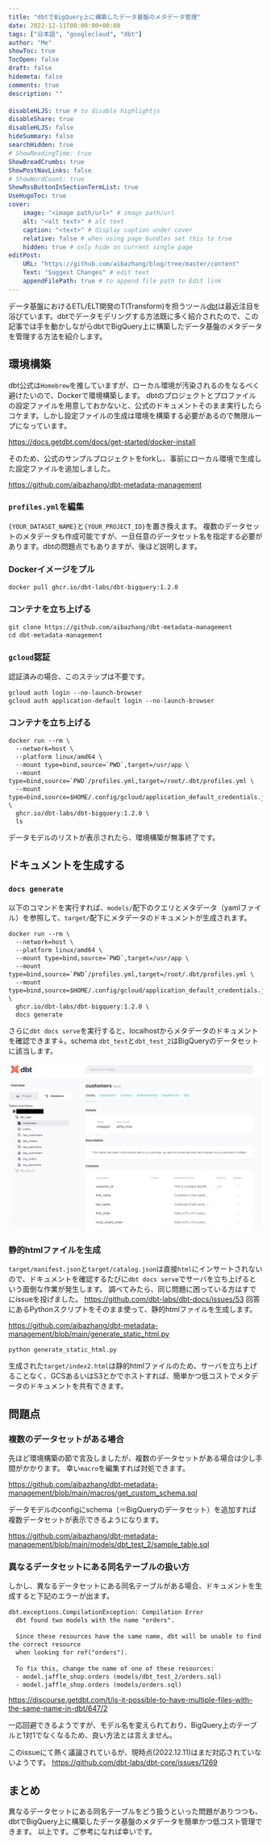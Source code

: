 ```yaml
---
title: "dbtでBigQuery上に構築したデータ基盤のメタデータ管理"
date: 2022-12-11T00:00:00+00:00
tags: ["日本語", "googlecloud", "dbt"]
author: "Me"
showToc: true
TocOpen: false
draft: false
hidemeta: false
comments: true
description: ""

disableHLJS: true # to disable highlightjs
disableShare: true
disableHLJS: false
hideSummary: false
searchHidden: true
# ShowReadingTime: true
ShowBreadCrumbs: true
ShowPostNavLinks: false
# ShowWordCount: true
ShowRssButtonInSectionTermList: true
UseHugoToc: true
cover:
    image: "<image path/url>" # image path/url
    alt: "<alt text>" # alt text
    caption: "<text>" # display caption under cover
    relative: false # when using page bundles set this to true
    hidden: true # only hide on current single page
editPost:
    URL: "https://github.com/aibazhang/blog/tree/master/content"
    Text: "Suggest Changes" # edit text
    appendFilePath: true # to append file path to Edit link
---
```


データ基盤におけるETL/ELT開発のT(Transform)を担うツール[dbt](https://www.getdbt.com/)は最近注目を浴びています。dbtでデータモデリングする方法既に多く紹介されたので、この記事では手を動かしながらdbtでBigQuery上に構築したデータ基盤のメタデータを管理する方法を紹介します。


## 環境構築


dbt公式は`Homebrew`を推していますが、ローカル環境が汚染されるのをなるべく避けたいので、Dockerで環境構築します。
dbtのプロジェクトとプロファイルの設定ファイルを用意しておかないと、公式のドキュメントそのまま実行したらコケます。しかし設定ファイルの生成は環境を構築する必要があるので無限ループになっています。

https://docs.getdbt.com/docs/get-started/docker-install

そのため、公式のサンプルプロジェクトをforkし、事前にローカル環境で生成した設定ファイルを追加しました。

https://github.com/aibazhang/dbt-metadata-management

### `profiles.yml`を編集

`{YOUR_DATASET_NAME}`と`{YOUR_PROJECT_ID}`を置き換えます。
複数のデータセットのメタデータも作成可能ですが、一旦任意のデータセット名を指定する必要があります。dbtの問題点でもありますが、後ほど説明します。

### Dockerイメージをプル

```console
docker pull ghcr.io/dbt-labs/dbt-bigquery:1.2.0
```

### コンテナを立ち上げる

```console
git clone https://github.com/aibazhang/dbt-metadata-management
cd dbt-metadata-management
```

### `gcloud`認証

認証済みの場合、このステップは不要です。

```console
gcloud auth login --no-launch-browser
gcloud auth application-default login --no-launch-browser
```

### コンテナを立ち上げる

```console
docker run --rm \
  --network=host \
  --platform linux/amd64 \
  --mount type=bind,source=`PWD`,target=/usr/app \
  --mount type=bind,source=`PWD`/profiles.yml,target=/root/.dbt/profiles.yml \
  --mount type=bind,source=$HOME/.config/gcloud/application_default_credentials.json,target=/root/.config/gcloud/application_default_credentials.json \
  ghcr.io/dbt-labs/dbt-bigquery:1.2.0 \
  ls
```

データモデルのリストが表示されたら、環境構築が無事終了です。

## ドキュメントを生成する

### `docs generate`

以下のコマンドを実行すれば、`models/`配下のクエリとメタデータ（yamlファイル）を参照して、`target/`配下にメタデータのドキュメントが生成されます。

```console
docker run --rm \
  --network=host \
  --platform linux/amd64 \
  --mount type=bind,source=`PWD`,target=/usr/app \
  --mount type=bind,source=`PWD`/profiles.yml,target=/root/.dbt/profiles.yml \
  --mount type=bind,source=$HOME/.config/gcloud/application_default_credentials.json,target=/root/.config/gcloud/application_default_credentials.json \
  ghcr.io/dbt-labs/dbt-bigquery:1.2.0 \
  docs generate
```

さらに`dbt docs serve`を実行すると、localhostからメタデータのドキュメントを確認できます↓。schema `dbt_test`と`dbt_test_2`はBigQueryのデータセットに該当します。

![](images/fadc7e047002-20221207.png)

### 静的htmlファイルを生成

`target/manifest.json`と`target/catalog.json`は直接`html`にインサートされないので、ドキュメントを確認するたびに`dbt docs serve`でサーバを立ち上げるという面倒な作業が発生します。
調べてみたら、同じ問題に困っている方はすでにissueを投げました。
https://github.com/dbt-labs/dbt-docs/issues/53
回答にあるPythonスクリプトをそのまま使って、静的htmlファイルを生成します。

https://github.com/aibazhang/dbt-metadata-management/blob/main/generate_static_html.py

```console
python generate_static_html.py
```

生成された`target/index2.html`は静的htmlファイルのため、サーバを立ち上げることなく、GCSあるいはS3とかでホストすれば、簡単かつ低コストでメタデータのドキュメントを共有できます。

## 問題点

### 複数のデータセットがある場合

先ほど環境構築の節で言及しましたが、複数のデータセットがある場合は少し手間がかかります。
幸い`macro`を編集すれば対処できます。

https://github.com/aibazhang/dbt-metadata-management/blob/main/macros/get_custom_schema.sql

データモデルのconfigにschema（＝BigQueryのデータセット）を追加すれば複数データセットが表示できるようになります。

https://github.com/aibazhang/dbt-metadata-management/blob/main/models/dbt_test_2/sample_table.sql

### 異なるデータセットにある同名テーブルの扱い方

しかし、異なるデータセットにある同名テーブルがある場合、ドキュメントを生成すると下記のエラーが出ます。

```console
dbt.exceptions.CompilationException: Compilation Error
  dbt found two models with the name "orders".
  
  Since these resources have the same name, dbt will be unable to find the correct resource
  when looking for ref("orders").
  
  To fix this, change the name of one of these resources:
  - model.jaffle_shop.orders (models/dbt_test_2/orders.sql)
  - model.jaffle_shop.orders (models/orders.sql)
```

https://discourse.getdbt.com/t/is-it-possible-to-have-multiple-files-with-the-same-name-in-dbt/647/2

一応回避できるようですが、モデル名を変えられており、BigQuery上のテーブルと1対1でなくなるため、良い方法とは言えません。


このissueにて熱く議論されているが、現時点(2022.12.11)はまだ対応されていないようです。
https://github.com/dbt-labs/dbt-core/issues/1269


## まとめ

異なるデータセットにある同名テーブルをどう扱うといった問題がありつつも、dbtでBigQuery上に構築したデータ基盤のメタデータを簡単かつ低コスト管理できます。
以上です。ご参考になれば幸いです。
